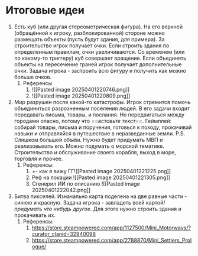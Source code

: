 # Итоговые идеи
1. Есть куб (или другая стереометрическая фигура). На его верхней (обращённой к игроку, разблокированной) стороне можно размещать объекты (пусть будут здания, для примера). За строительство игрок получает очки. Если строить здания по определенным правилам, очки увеличиваются. Со временем (или по какому-то триггеру) куб совершает вращение. Если объединять объекты на пересечение граней игрок получает дополнительные очки. Задача игрока - застроить всю фигуру и получить как можно больше очков.
	1. Референсы
		1. ![[Pasted image 20250401220746.png]]
		2. ![[Pasted image 20250401220809.png]]
2. Мир разрушен после какой-то катастрофы. Игрок стремится помочь объединиться разрозненным поселения людей. В его задачи входит передавать письма, товары, и послания. Но передвигаться между городами опасно, потому что *==вставьте текст==*. Геймплей: собирай товары, письма и поручения, готовься к походу, прокачивай навыки и отправляйся в путешествие в неразведанные земли. P.S. Слишком большой объём. Нужно будет придумать МВП и реализовывать его. Можно подумать о морской тематике. Строительство и обслуживание своего корабля, выход в море, торговля и прочее.
	1. Референсы:
		1. +- как я вижу ГГ![[Pasted image 20250401221225.png]]
		2. Реф на локации ![[Pasted image 20250401221305.png]]
		3. Сгенерил ИИ по описанию ![[Pasted image 20250401222042.png]]
3. Битва пикселей. Изначально карта поделена на две равные части - синюю и красную. Задача игрока - завладеть всей картой/*придумать что нибудь другое*. Для этого нужно строить здания и прокачивать их. 
	1. Референсы:
		1. https://store.steampowered.com/app/1127500/Mini_Motorways/?curator_clanid=32940098
		2. https://store.steampowered.com/app/2788870/Mini_Settlers_Prologue/
